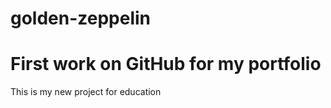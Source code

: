 # golden-zeppelin
<!DOCTYPE html>
<html>
  <head>
    <meta charset="utf-8">
    <title>My new page</title>
  </head>
  <body>
    <h1>First work on GitHub for my portfolio</h1>
    <p>This is my new project for education</p>
  </body>
</html>
